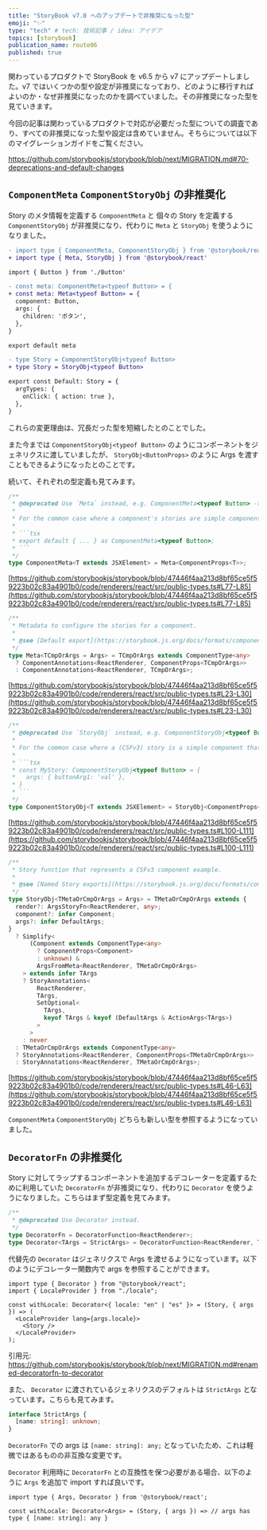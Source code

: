 ```yaml
---
title: "StoryBook v7.0 へのアップデートで非推奨になった型"
emoji: "✨"
type: "tech" # tech: 技術記事 / idea: アイデア
topics: [storybook]
publication_name: route06
published: true
---
```


関わっているプロダクトで StoryBook を v6.5 から v7 にアップデートしました。v7 ではいくつかの型や設定が非推奨になっており、どのように移行すればよいのか・なぜ非推奨になったのかを調べていました。その非推奨になった型を見ていきます。

今回の記事は関わっているプロダクトで対応が必要だった型についての調査であり、すべての非推奨になった型や設定は含めていません。そちらについては以下のマイグレーションガイドをご覧ください。

https://github.com/storybookjs/storybook/blob/next/MIGRATION.md#70-deprecations-and-default-changes

## `ComponentMeta` `ComponentStoryObj` の非推奨化

Story のメタ情報を定義する `ComponentMeta` と 個々の Story を定義する `ComponentStoryObj` が非推奨になり、代わりに `Meta` と `StoryObj` を使うようになりました。

```diff tsx
- import type { ComponentMeta, ComponentStoryObj } from '@storybook/react'
+ import type { Meta, StoryObj } from '@storybook/react'

import { Button } from './Button'

- const meta: ComponentMeta<typeof Button> = {
+ const meta: Meta<typeof Button> = {
  component: Button,
  args: {
    children: 'ボタン',
  },
}

export default meta

- type Story = ComponentStoryObj<typeof Button>
+ type Story = StoryObj<typeof Button>

export const Default: Story = {
  argTypes: {
    onClick: { action: true },
  },
}
```

これらの変更理由は、冗長だった型を短縮したとのことでした。

また今までは `ComponentStoryObj<typeof Button>` のようにコンポーネントをジェネリクスに渡していましたが、 `StoryObj<ButtonProps>` のように Args を渡すこともできるようになったとのことです。

続いて、それぞれの型定義も見てみます。

````ts
/**
 * @deprecated Use `Meta` instead, e.g. ComponentMeta<typeof Button> -> Meta<typeof Button>.
 *
 * For the common case where a component's stories are simple components that receives args as props:
 *
 * ```tsx
 * export default { ... } as ComponentMeta<typeof Button>;
 * ```
 */
type ComponentMeta<T extends JSXElement> = Meta<ComponentProps<T>>;
````

[https://github.com/storybookjs/storybook/blob/47446f4aa213d8bf65ce5f59223b02c83a4901b0/code/renderers/react/src/public-types.ts#L77-L85](https://github.com/storybookjs/storybook/blob/47446f4aa213d8bf65ce5f59223b02c83a4901b0/code/renderers/react/src/public-types.ts#L77-L85)

```ts
/**
 * Metadata to configure the stories for a component.
 *
 * @see [Default export](https://storybook.js.org/docs/formats/component-story-format/#default-export)
 */
type Meta<TCmpOrArgs = Args> = TCmpOrArgs extends ComponentType<any>
  ? ComponentAnnotations<ReactRenderer, ComponentProps<TCmpOrArgs>>
  : ComponentAnnotations<ReactRenderer, TCmpOrArgs>;
```

[https://github.com/storybookjs/storybook/blob/47446f4aa213d8bf65ce5f59223b02c83a4901b0/code/renderers/react/src/public-types.ts#L23-L30](https://github.com/storybookjs/storybook/blob/47446f4aa213d8bf65ce5f59223b02c83a4901b0/code/renderers/react/src/public-types.ts#L23-L30)

````ts
/**
 * @deprecated Use `StoryObj` instead, e.g. ComponentStoryObj<typeof Button> -> StoryObj<typeof Button>.
 *
 * For the common case where a (CSFv3) story is a simple component that receives args as props:
 *
 * ```tsx
 * const MyStory: ComponentStoryObj<typeof Button> = {
 *   args: { buttonArg1: 'val' },
 * }
 * ```
 */
type ComponentStoryObj<T extends JSXElement> = StoryObj<ComponentProps<T>>;
````

[https://github.com/storybookjs/storybook/blob/47446f4aa213d8bf65ce5f59223b02c83a4901b0/code/renderers/react/src/public-types.ts#L100-L111](https://github.com/storybookjs/storybook/blob/47446f4aa213d8bf65ce5f59223b02c83a4901b0/code/renderers/react/src/public-types.ts#L100-L111)

```ts
/**
 * Story function that represents a CSFv3 component example.
 *
 * @see [Named Story exports](https://storybook.js.org/docs/formats/component-story-format/#named-story-exports)
 */
type StoryObj<TMetaOrCmpOrArgs = Args> = TMetaOrCmpOrArgs extends {
  render?: ArgsStoryFn<ReactRenderer, any>;
  component?: infer Component;
  args?: infer DefaultArgs;
}
  ? Simplify<
      (Component extends ComponentType<any>
        ? ComponentProps<Component>
        : unknown) &
        ArgsFromMeta<ReactRenderer, TMetaOrCmpOrArgs>
    > extends infer TArgs
    ? StoryAnnotations<
        ReactRenderer,
        TArgs,
        SetOptional<
          TArgs,
          keyof TArgs & keyof (DefaultArgs & ActionArgs<TArgs>)
        >
      >
    : never
  : TMetaOrCmpOrArgs extends ComponentType<any>
  ? StoryAnnotations<ReactRenderer, ComponentProps<TMetaOrCmpOrArgs>>
  : StoryAnnotations<ReactRenderer, TMetaOrCmpOrArgs>;
```

[https://github.com/storybookjs/storybook/blob/47446f4aa213d8bf65ce5f59223b02c83a4901b0/code/renderers/react/src/public-types.ts#L46-L63](https://github.com/storybookjs/storybook/blob/47446f4aa213d8bf65ce5f59223b02c83a4901b0/code/renderers/react/src/public-types.ts#L46-L63)

`ComponentMeta` `ComponentStoryObj` どちらも新しい型を参照するようになっていました。

## `DecoratorFn` の非推奨化

Story に対してラップするコンポーネントを追加するデコレーターを定義するために利用していた `DecoratorFn` が非推奨になり、代わりに `Decorator` を使うようになりました。こちらはまず型定義を見てみます。

```ts
/**
 * @deprecated Use Decorator instead.
 */
type DecoratorFn = DecoratorFunction<ReactRenderer>;
type Decorator<TArgs = StrictArgs> = DecoratorFunction<ReactRenderer, TArgs>;
```

代替先の `Decorator` はジェネリクスで Args を渡せるようになっています。以下のようにデコレーター関数内で args を参照することができます。

```tsx
import type { Decorator } from "@storybook/react";
import { LocaleProvider } from "./locale";

const withLocale: Decorator<{ locale: "en" | "es" }> = (Story, { args }) => (
  <LocaleProvider lang={args.locale}>
    <Story />
  </LocaleProvider>
);
```

引用元: https://github.com/storybookjs/storybook/blob/next/MIGRATION.md#renamed-decoratorfn-to-decorator

また、 `Decorator` に渡されているジェネリクスのデフォルトは `StrictArgs` となっています。こちらも見てみます。

```ts
interface StrictArgs {
  [name: string]: unknown;
}
```

`DecoratorFn` での args は `[name: string]: any;` となっていたため、これは軽微ではあるものの非互換な変更です。

`Decorator` 利用時に `DecoratorFn` との互換性を保つ必要がある場合、以下のように `Args` を追加で import すれば良いです。

```tsx
import type { Args, Decorator } from '@storybook/react';

const withLocale: Decorator<Args> = (Story, { args }) => // args has type { [name: string]: any }
```
